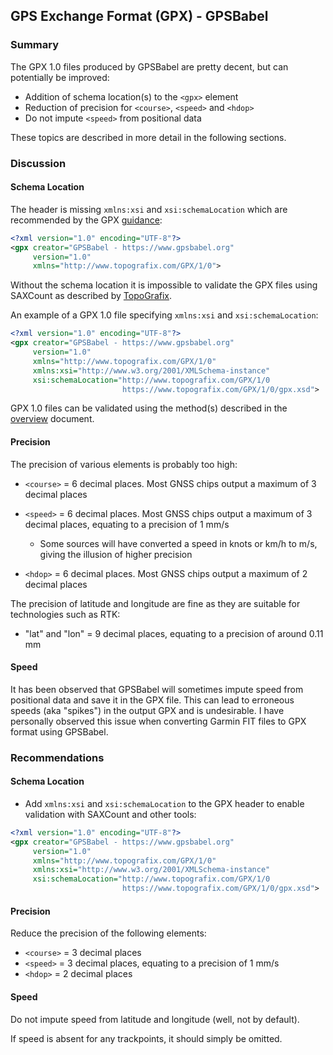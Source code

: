 ## GPS Exchange Format (GPX) - GPSBabel

### Summary

The GPX 1.0 files produced by GPSBabel are pretty decent, but can potentially be improved:

- Addition of schema location(s) to the `<gpx>` element
- Reduction of precision for `<course>`, `<speed>` and `<hdop>`
- Do not impute `<speed>` from positional data

These topics are described in more detail in the following sections.




### Discussion

#### Schema Location

The header is missing `xmlns:xsi` and `xsi:schemaLocation` which are recommended by the GPX [guidance](https://www.topografix.com/gpx_for_developers.asp):

```xml
<?xml version="1.0" encoding="UTF-8"?>
<gpx creator="GPSBabel - https://www.gpsbabel.org"
     version="1.0"
     xmlns="http://www.topografix.com/GPX/1/0">
```

Without the schema location it is impossible to validate the GPX files using SAXCount as described by [TopoGrafix](https://www.topografix.com/gpx_validation.asp).

An example of a GPX 1.0 file specifying `xmlns:xsi` and `xsi:schemaLocation`:

```xml
<?xml version="1.0" encoding="UTF-8"?>
<gpx creator="GPSBabel - https://www.gpsbabel.org"
     version="1.0"
     xmlns="http://www.topografix.com/GPX/1/0"
     xmlns:xsi="http://www.w3.org/2001/XMLSchema-instance"
     xsi:schemaLocation="http://www.topografix.com/GPX/1/0
                         https://www.topografix.com/GPX/1/0/gpx.xsd">
```

GPX 1.0 files can be validated using the method(s) described in the [overview](../README.md) document.



#### Precision

The precision of various elements is probably too high:

- `<course>` = 6 decimal places. Most GNSS chips output a maximum of 3 decimal places
- `<speed>` = 6 decimal places. Most GNSS chips output a maximum of 3 decimal places, equating to a precision of 1 mm/s
  - Some sources will have converted a speed in knots or km/h to m/s, giving the illusion of higher precision

- `<hdop>` = 6 decimal places. Most GNSS chips output a maximum of 2 decimal places

The precision of latitude and longitude are fine as they are suitable for technologies such as RTK:

- "lat" and "lon" = 9 decimal places, equating to a precision of around 0.11 mm



#### Speed

It has been observed that GPSBabel will sometimes impute speed from positional data and save it in the GPX file. This can lead to erroneous speeds (aka "spikes") in the output GPX and is undesirable. I have personally observed this issue when converting Garmin FIT files to GPX format using GPSBabel.



### Recommendations

#### Schema Location

- Add `xmlns:xsi` and `xsi:schemaLocation` to the GPX header to enable validation with SAXCount and other tools:

```xml
<?xml version="1.0" encoding="UTF-8"?>
<gpx creator="GPSBabel - https://www.gpsbabel.org"
     version="1.0"
     xmlns="http://www.topografix.com/GPX/1/0"
     xmlns:xsi="http://www.w3.org/2001/XMLSchema-instance"
     xsi:schemaLocation="http://www.topografix.com/GPX/1/0
                         https://www.topografix.com/GPX/1/0/gpx.xsd">
```



#### Precision

Reduce the precision of the following elements:
- `<course>` = 3 decimal places
- `<speed>` = 3 decimal places, equating to a precision of 1 mm/s
- `<hdop>` = 2 decimal places



#### Speed

Do not impute speed from latitude and longitude (well, not by default).

If speed is absent for any trackpoints, it should simply be omitted.
